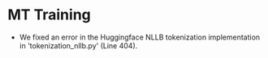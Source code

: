 # MT Training

- We fixed an error in the Huggingface NLLB tokenization implementation in 'tokenization_nllb.py' (Line 404).